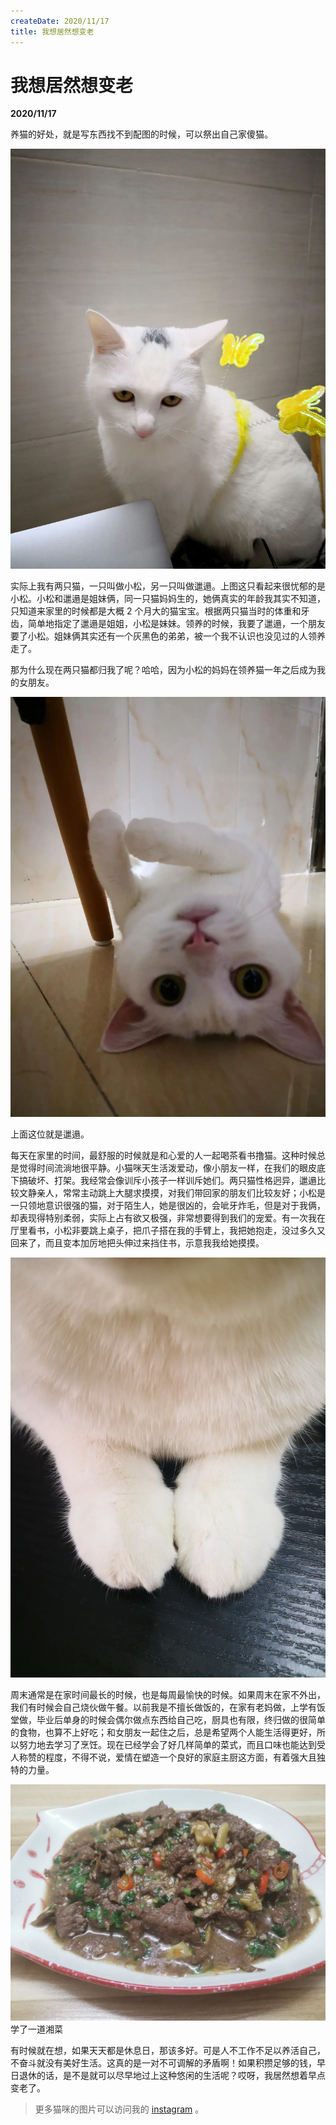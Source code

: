 ```yaml
---
createDate: 2020/11/17
title: 我想居然想变老
---
```


# 我想居然想变老

**2020/11/17**

养猫的好处，就是写东西找不到配图的时候，可以祭出自己家傻猫。

![小松](./小松.png)

实际上我有两只猫，一只叫做小松，另一只叫做邋遢。上图这只看起来很忧郁的是小松。小松和邋遢是姐妹俩，同一只猫妈妈生的，她俩真实的年龄我其实不知道，只知道来家里的时候都是大概 2 个月大的猫宝宝。根据两只猫当时的体重和牙齿，简单地指定了邋遢是姐姐，小松是妹妹。领养的时候，我要了邋遢，一个朋友要了小松。姐妹俩其实还有一个灰黑色的弟弟，被一个我不认识也没见过的人领养走了。

那为什么现在两只猫都归我了呢？哈哈，因为小松的妈妈在领养猫一年之后成为我的女朋友。

![邋遢](./邋遢.png)

上面这位就是邋遢。

每天在家里的时间，最舒服的时候就是和心爱的人一起喝茶看书撸猫。这种时候总是觉得时间流淌地很平静。小猫咪天生活泼爱动，像小朋友一样，在我们的眼皮底下搞破坏、打架。我经常会像训斥小孩子一样训斥她们。两只猫性格迥异，邋遢比较文静亲人，常常主动跳上大腿求摸摸，对我们带回家的朋友们比较友好；小松是一只领地意识很强的猫，对于陌生人，她是很凶的，会呲牙炸毛，但是对于我俩，却表现得特别柔弱，实际上占有欲又极强，非常想要得到我们的宠爱。有一次我在厅里看书，小松非要跳上桌子，把爪子搭在我的手臂上，我把她抱走，没过多久又回来了，而且变本加厉地把头伸过来挡住书，示意我我给她摸摸。

![小松的爪子](./小松的爪子.png)

周末通常是在家时间最长的时候，也是每周最愉快的时候。如果周末在家不外出，我们有时候会自己烧伙做午餐。以前我是不擅长做饭的，在家有老妈做，上学有饭堂做，毕业后单身的时候会偶尔做点东西给自己吃，厨具也有限，终归做的很简单的食物，也算不上好吃；和女朋友一起住之后，总是希望两个人能生活得更好，所以努力地去学习了烹饪。现在已经学会了好几样简单的菜式，而且口味也能达到受人称赞的程度，不得不说，爱情在塑造一个良好的家庭主厨这方面，有着强大且独特的力量。

![学了一道湘菜](./学了一道湘菜.png)
学了一道湘菜

有时候就在想，如果天天都是休息日，那该多好。可是人不工作不足以养活自己，不奋斗就没有美好生活。这真的是一对不可调解的矛盾啊！如果积攒足够的钱，早日退休的话，是不是就可以尽早地过上这种悠闲的生活呢？哎呀，我居然想着早点变老了。

> 更多猫咪的图片可以访问我的 [instagram](https://www.instagram.com/yangholmes/) 。
